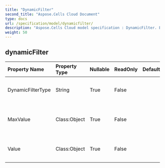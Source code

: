 ```yaml
---
title: "DynamicFilter"
second_title: "Aspose.Cells Cloud Document"
type: docs
url: /specification/model/dynamicfilter/
description: "Aspose.Cells Cloud model specification : DynamicFilter. Effortlessly handle Excel and other spreadsheet documents with features like opening, generating, editing, splitting, merging, comparing, and converting."
weight: 50
---
```


## **dynamicFilter**

 

| Property Name | Property Type | Nullable |  ReadOnly | DefaultValue | Description | 
| :- | :- | :- |:- |  :- | :- |
| DynamicFilterType | String | True |  False |  | Gets and sets the dynamic filter type.  |  
| MaxValue | Class:Object | True |  False |  | Gets and sets the dynamic filter max value.  |  
| Value | Class:Object | True |  False |  | Gets and sets the dynamic filter value.  |  

